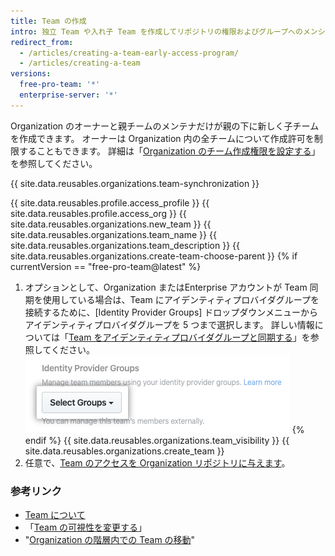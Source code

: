 ```yaml
---
title: Team の作成
intro: 独立 Team や入れ子 Team を作成してリポジトリの権限およびグループへのメンションを管理できます。
redirect_from:
  - /articles/creating-a-team-early-access-program/
  - /articles/creating-a-team
versions:
  free-pro-team: '*'
  enterprise-server: '*'
---
```


Organization のオーナーと親チームのメンテナだけが親の下に新しく子チームを作成できます。 オーナーは Organization 内の全チームについて作成許可を制限することもできます。 詳細は「[Organization のチーム作成権限を設定する](/articles/setting-team-creation-permissions-in-your-organization)」を参照してください。

{{ site.data.reusables.organizations.team-synchronization }}

{{ site.data.reusables.profile.access_profile }}
{{ site.data.reusables.profile.access_org }}
{{ site.data.reusables.organizations.new_team }}
{{ site.data.reusables.organizations.team_name }}
{{ site.data.reusables.organizations.team_description }}
{{ site.data.reusables.organizations.create-team-choose-parent }}
{% if currentVersion == "free-pro-team@latest" %}
1. オプションとして、Organization またはEnterprise アカウントが Team 同期を使用している場合は、Team にアイデンティティプロバイダグループを接続するために、[Identity Provider Groups] ドロップダウンメニューから アイデンティティプロバイダグループを 5 つまで選択します。 詳しい情報については「[Team をアイデンティティプロバイダグループと同期する](/github/setting-up-and-managing-organizations-and-teams/synchronizing-a-team-with-an-identity-provider-group)」を参照してください。 ![アイデンティティプロバイダグループを選択するドロップダウンメニュー](/assets/images/help/teams/choose-an-idp-group.png)
{% endif %}
{{ site.data.reusables.organizations.team_visibility }}
{{ site.data.reusables.organizations.create_team }}
9. 任意で、[Team のアクセスを Organization リポジトリに与えます](/articles/managing-team-access-to-an-organization-repository)。

### 参考リンク

- [Team について](/articles/about-teams)
- 「[Team の可視性を変更する](/articles/changing-team-visibility)」
- "[Organization の階層内での Team の移動](/articles/moving-a-team-in-your-organization-s-hierarchy)"

